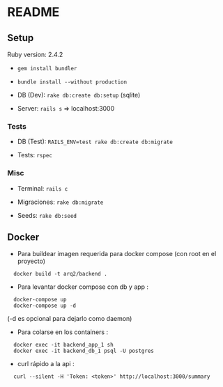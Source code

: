 # README

## Setup
Ruby version: 2.4.2

* `gem install bundler`

* `bundle install --without production`

* DB (Dev): `rake db:create db:setup` (sqlite)

* Server: `rails s` => localhost:3000

### Tests

* DB (Test): `RAILS_ENV=test rake db:create db:migrate`

* Tests: `rspec`

### Misc

* Terminal: `rails c`

* Migraciones: `rake db:migrate`

* Seeds: `rake db:seed`


## Docker

* Para buildear imagen requerida para docker compose (con root en el proyecto)

```
  docker build -t arq2/backend .
```

* Para levantar docker compose con db y app :

```
  docker-compose up 
  docker-compose up -d
```

(-d es opcional para dejarlo como daemon)

* Para colarse en los containers :

```
  docker exec -it backend_app_1 sh
  docker exec -it backend_db_1 psql -U postgres
```

* curl rápido a la api : 

```
  curl --silent -H 'Token: <token>' http://localhost:3000/summary
```

